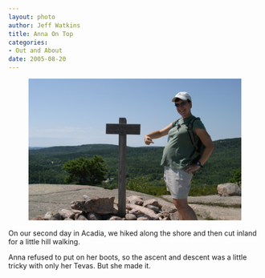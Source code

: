 ```yaml
--- 
layout: photo
author: Jeff Watkins
title: Anna On Top
categories: 
- Out and About
date: 2005-08-20
---
```


<figure><img class="photo" src="/photos/IMG_2090.jpg"></figure>

On our second day in Acadia, we hiked along the shore and then cut inland for
a little hill walking.

Anna refused to put on her boots, so the ascent and descent was a little
tricky with only her Tevas. But she made it.

